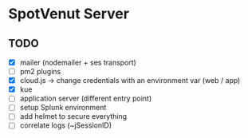 # SpotVenut Server

## TODO

- [x] mailer (nodemailer + ses transport)
- [ ] pm2 plugins
- [x] cloud.js -> change credentials with an environment var (web / app)
- [x] kue
- [ ] application server (different entry point)
- [ ] setup Splunk environment
- [ ] add helmet to secure everything
- [ ] correlate logs (~jSessionID)
